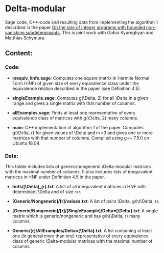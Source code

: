 # Delta-modular

Sage code, C++-code and resulting data from implementing the algorithm 1 described in the paper [On the size of integer programs with bounded non-vanishing subdeterminants](https://arxiv.org/abs/2309.03772). This is joint work with Gohar Kyureghyan and Matthias Schymura.


## Content:

### Code:

* **inequiv_hnfs.sage**:            Computes one square matrix in Hermite Normal Form (HNF) of given size of every equivalence class under the equivalence relation described in the paper (see Definition 4.5).

* **singleExample.sage**:           Computes g(\Delta, 2) for all \Delta in a given range and gives a single matrix with that number of columns.

* **allExamples.sage**:             Finds at least one representative of every equivalence class of matrices with g(\Delta, 2) many columns. 

* **main**:                         C++ implementation of algorithm 1 of the paper. Computes g(\Delta, r) for given values of \Delta and r>=3 and gives one or more matrices with that number of columns. Compiled using g++ 7.5.0 on Ubuntu 18.04.


### Data:

This folder includes lists of generic/nongeneric \Delta-modular matrices with the maximal number of columns. It also includes lists of inequivalent matrices in HNF under Definition 4.5 in the paper.

* **hnfs/[\Delta]_[r].txt**:                                                A list of all inequivalent matrices in HNF with determinant \Delta and of size rxr.

* **[Generic/Nongeneric]/[r]/values.txt**:                                  A list of pairs \Delta, g/h(\Delta, r).

* **[Generic/Nongeneric]/[r]/[SingleExample]/Delta=[\Delta].txt**:          A single matrix which is generic/nongeneric and has g/h(\Delta, r) many columns.

* **Generic/[r]/AllExamples/Delta=[\Delta].txt**:                           A list containing at least one (in general more than one) representative of every equivalence class of generic \Delta-modular matrices with the maximal number of columns.
